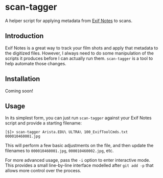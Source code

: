 scan-tagger
===========

A helper script for applying metadata from [Exif Notes] to scans.

[Exif Notes]: https://play.google.com/store/apps/details?id=com.tommihirvonen.exifnotes&hl=en_US&gl=US

## Introduction

Exif Notes is a great way to track your film shots and apply that metadata to
the digitized files.  However, I always need to do some manipulation of the
scripts it produces before I can actually run them.  `scan-tagger` is a tool to
help automate those changes.

## Installation

Coming soon!

## Usage

In its simplest form, you can just run `scan-tagger` against your Exif Notes
script and provide a starting filename:

    [$]> scan-tagger Arista.EDU\ ULTRA\ 100_ExifToolCmds.txt 000010460001.jpg

This will perform a few basic adjustments on the file, and then update the
filenames to `000010460001.jpg`, `000010460002.jpg`, etc.

For more advanced usage, pass the `-i` option to enter interactive mode.  This
provides a small line-by-line interface modelled after `git add -p` that allows
more control over the process.
